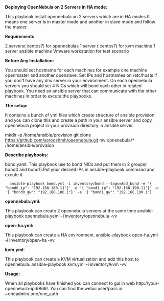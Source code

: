 **Deploying OpenNebula on 2 Servers in HA mode:**

This playbook install opennebula on 2 servers which are in HA modes.It means one server is in master mode and another in slave mode and follow the master.


**Requirements**

2 servers( centos7) for opennebulas
1 server ( centos7) for kvm machine
1 server ansible machine
Vmware workstation for test scenario


**Before Any Installation:**

You should set hostname for each machines for example one machine openmaster and another openslave.
Set IPs and hostnames on /etc/hosts if you don't have any dns server in your environment.
On each opennebula servers you should set 4 NICs which will bond each other in related playbook.
You need an ansible server that can communicate with the other machines in order to excute the playbooks.


**The setup:**

It contains a bunch of yml files which create structure of ansible provision and you can clone this and create a path in your ansible server and copy opennebula project in your provision directory in ansible server.

mkdir -p /home/ansible/provision
git clone https://github.com/sorooshmh/opennebula.git
mv opnenebula/* /home/ansible/provision

**Describe playbooks:**

bond.yaml:
This playbook use to bond NICs and put them in 2 groups( bond0 and bond1).Put your desired IPs in ansible-playbook command and excute it.

      ansible-playbook bond.yml -i inventory/bond --tags=Add_bond -e '{ "bond0_ip": "192.168.180.11"}' -e '{ "bond1_ip": "192.168.190.11"}' -e '{ "bond0_gw": "192.168.180.1"}' -e '{ "bond1_gw": "192.168.190.1"}'
      

**opennebula.yml:**

This playbook can create 2 opennebula servers at the same time
         ansible-playbook opennebula.yaml -i inventory/opennebula -vv
         
         
**open-ha.yml:**

This playbook can create a HA environment.
          ansible-playbook open-ha.yml -i inventory/open-ha -vv
         
         
**kvm.yml:**

This playbook can create a KVM virtualization and add this host to opennebula.
          ansible-playbook kvm.yml -i inventory/kvm -vv
          
          
**Usage:**

When all playbooks have finished you can connect to gui in web http://your-opennebula-ip:9869/. You can find the webui user/pass in ~oneadmin/.one/one_auth
          
          

        

